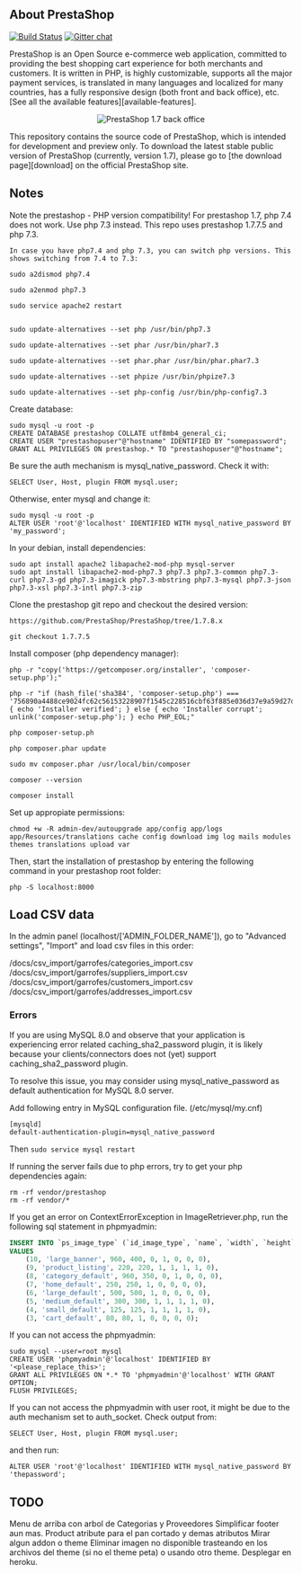 About PrestaShop
--------

[![Build Status](https://travis-ci.com/PrestaShop/PrestaShop.svg?branch=develop)](https://travis-ci.com/PrestaShop/PrestaShop)
[![Gitter chat](https://badges.gitter.im/PrestaShop/PrestaShop.png)](https://gitter.im/PrestaShop/General)


PrestaShop is an Open Source e-commerce web application, committed to providing the best shopping cart experience for both merchants and customers. It is written in PHP, is highly customizable, supports all the major payment services, is translated in many languages and localized for many countries, has a fully responsive design (both front and back office), etc. [See all the available features][available-features].

<p align="center">
  <img src="https://user-images.githubusercontent.com/1009343/61462749-8fb19f00-a949-11e9-801f-70ab0a84192d.png" alt="PrestaShop 1.7 back office"/>
</p>

This repository contains the source code of PrestaShop, which is intended for development and preview only. To download the latest stable public version of PrestaShop (currently, version 1.7), please go to [the download page][download] on the official PrestaShop site.

Notes
--------

Note the prestashop - PHP version compatibility!
For prestashop 1.7, php 7.4 does not work. Use php 7.3 instead.
This repo uses prestashop 1.7.7.5 and php 7.3.

```
In case you have php7.4 and php 7.3, you can switch php versions. This shows switching from 7.4 to 7.3:

sudo a2dismod php7.4

sudo a2enmod php7.3

sudo service apache2 restart
   

sudo update-alternatives --set php /usr/bin/php7.3

sudo update-alternatives --set phar /usr/bin/phar7.3

sudo update-alternatives --set phar.phar /usr/bin/phar.phar7.3

sudo update-alternatives --set phpize /usr/bin/phpize7.3

sudo update-alternatives --set php-config /usr/bin/php-config7.3

```

Create database:
```
sudo mysql -u root -p
CREATE DATABASE prestashop COLLATE utf8mb4_general_ci;
CREATE USER "prestashopuser"@"hostname" IDENTIFIED BY "somepassword";
GRANT ALL PRIVILEGES ON prestashop.* TO "prestashopuser"@"hostname";
```

Be sure the auth mechanism is mysql_native_password. Check it with:
```
SELECT User, Host, plugin FROM mysql.user;
```
Otherwise, enter mysql and change it:
```
sudo mysql -u root -p
ALTER USER 'root'@'localhost' IDENTIFIED WITH mysql_native_password BY 'my_password';
```

In your debian, install dependencies:
```
sudo apt install apache2 libapache2-mod-php mysql-server 
sudo apt install libapache2-mod-php7.3 php7.3 php7.3-common php7.3-curl php7.3-gd php7.3-imagick php7.3-mbstring php7.3-mysql php7.3-json php7.3-xsl php7.3-intl php7.3-zip
```

Clone the prestashop git repo and checkout the desired version:
```
https://github.com/PrestaShop/PrestaShop/tree/1.7.8.x

git checkout 1.7.7.5
```

Install composer (php dependency manager):
```
php -r "copy('https://getcomposer.org/installer', 'composer-setup.php');"

php -r "if (hash_file('sha384', 'composer-setup.php') === '756890a4488ce9024fc62c56153228907f1545c228516cbf63f885e036d37e9a59d27d63f46af1d4d07ee0f76181c7d3') { echo 'Installer verified'; } else { echo 'Installer corrupt'; unlink('composer-setup.php'); } echo PHP_EOL;"

php composer-setup.ph

php composer.phar update

sudo mv composer.phar /usr/local/bin/composer

composer --version

composer install
```

Set up appropiate permissions:
```
chmod +w -R admin-dev/autoupgrade app/config app/logs app/Resources/translations cache config download img log mails modules themes translations upload var
```

Then, start the installation of prestashop by entering the following command in your prestashop root folder:
```
php -S localhost:8000
```

Load CSV data
--------

In the admin panel (localhost/['ADMIN_FOLDER_NAME']), go to "Advanced settings", "Import" and load csv files in this order:

/docs/csv_import/garrofes/categories_import.csv
/docs/csv_import/garrofes/suppliers_import.csv
/docs/csv_import/garrofes/customers_import.csv
/docs/csv_import/garrofes/addresses_import.csv

### Errors

If you are using MySQL 8.0 and observe that your application is experiencing error related caching_sha2_password plugin, it is likely because your clients/connectors does not (yet) support caching_sha2_password plugin. 


To resolve this issue, you may consider using mysql_native_password as default authentication for MySQL 8.0 server. 


Add following entry in MySQL configuration file. (/etc/mysql/my.cnf)
```
[mysqld]
default-authentication-plugin=mysql_native_password
```
Then `sudo service mysql restart`


If running the server fails due to php errors, try to get your php dependencies again:
```
rm -rf vendor/prestashop
rm -rf vendor/*
```

If you get an error on ContextErrorException in ImageRetriever.php, run the following sql statement in phpmyadmin:
```sql
INSERT INTO `ps_image_type` (`id_image_type`, `name`, `width`, `height`, `products`, `categories`, `manufacturers`, `suppliers`, `stores`)
VALUES
	(10, 'large_banner', 960, 400, 0, 1, 0, 0, 0),
	(9, 'product_listing', 220, 220, 1, 1, 1, 1, 0),
	(8, 'category_default', 960, 350, 0, 1, 0, 0, 0),
	(7, 'home_default', 250, 250, 1, 0, 0, 0, 0),
	(6, 'large_default', 500, 500, 1, 0, 0, 0, 0),
	(5, 'medium_default', 300, 300, 1, 1, 1, 1, 0),
	(4, 'small_default', 125, 125, 1, 1, 1, 1, 0),
	(3, 'cart_default', 80, 80, 1, 0, 0, 0, 0);

```
If you can not access the phpmyadmin:
```
sudo mysql --user=root mysql
CREATE USER 'phpmyadmin'@'localhost' IDENTIFIED BY '<please_replace_this>';
GRANT ALL PRIVILEGES ON *.* TO 'phpmyadmin'@'localhost' WITH GRANT OPTION;
FLUSH PRIVILEGES;
```

If you can not access the phpmyadmin with user root, it might be due to the auth mechanism set to auth_socket.
Check output from:
```
SELECT User, Host, plugin FROM mysql.user;
```

and then run:
```
ALTER USER 'root'@'localhost' IDENTIFIED WITH mysql_native_password BY 'thepassword';
```


## TODO
Menu de arriba con arbol de Categorias y Proveedores
Simplificar footer aun mas.
Product atribute para el pan cortado y demas atributos
Mirar algun addon o theme
Eliminar imagen no disponible trasteando en los archivos del theme (si no el theme peta) o usando otro theme.
Desplegar en heroku.
